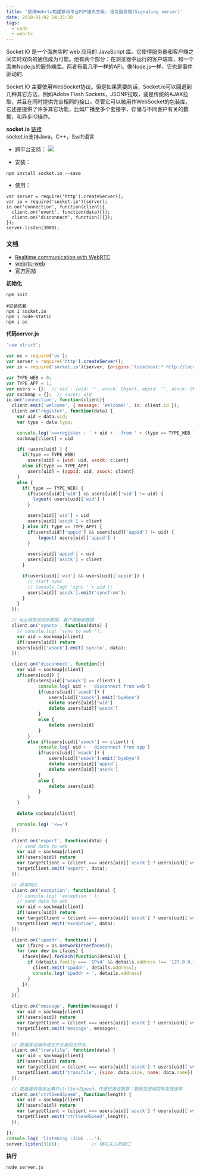 ```yaml
---
title: '使用Webrtc构建移动平台P2P通讯方案: 信令服务端(Signaling server)'
date: 2018-01-02 14:25:38
tags:
  - code
  - webrtc
---
```


Socket.IO 是一个面向实时 web 应用的 JavaScript 库。它使得服务器和客户端之间实时双向的通信成为可能。他有两个部分：在浏览器中运行的客户端库，和一个面向Node.js的服务端库。两者有着几乎一样的API。像Node.js一样，它也是事件驱动的.

Socket.IO 主要使用WebSocket协议。但是如果需要的话，Socket.io可以回退到几种其它方法，例如Adobe Flash Sockets，JSONP拉取，或是传统的AJAX拉取，并且在同时提供完全相同的接口。尽管它可以被用作WebSocket的包装库，它还是提供了许多其它功能，比如广播至多个套接字，存储与不同客户有关的数据，和异步IO操作。

**socket.io**  [链接](https://github.com/socketio/socket.io)<br>
socket.io支持Java，C++，Swift语言<br>

- 跨平台支持：
![](https://camo.githubusercontent.com/fface5a8523859ace9b349fc8922af0a8d6941f4/68747470733a2f2f73617563656c6162732e636f6d2f62726f777365722d6d61747269782f736f636b65742e737667)

- 安装：
```
npm install socket.io --save
```

- 使用：
```
var server = require('http').createServer();
var io = require('socket.io')(server);
io.on('connection', function(client){
  client.on('event', function(data){});
  client.on('disconnect', function(){});
});
server.listen(3000);
```

### 文档
- [Realtime communication with WebRTC](https://codelabs.developers.google.com/codelabs/webrtc-web/)
- [webrtc-web](https://github.com/googlecodelabs/webrtc-web/)
- [官方网站](https://socket.io/)

<!-- more -->

**初始化**
```
npm init

#安装依赖
npm i socket.io
npm i node-static
npm i os
```

**代码server.js**
```javascript
'use strict';

var os = require('os');
var server = require('http').createServer();
var io = require('socket.io')(server, {origins:'localhost:* http://localhost:* http://192.168.2.33:*'});       // 设置跨域请求，允许localhost和内网地址192.168.2.33访问

var TYPE_WEB = 0;
var TYPE_APP = 1;
var users = {};  // uid : {wid: '', wsock: Object, appid: '', asock: Object}
var sockmap = {};  // socet: uid
io.on('connection', function(client){
  client.emit('welcome', { message: 'Welcome!', id: client.id });
  client.on('register', function(data) {
    var uid = data.uid;
    var type = data.type;

    console.log('==>register : ' + uid + ' from ' + (type == TYPE_WEB ? 'web' : 'app'));
    sockmap[client] = uid

    if( !users[uid] ) {
      if(type == TYPE_WEB)
        users[uid] = {wid: uid, wsock: client}
      else if(type == TYPE_APP)
        users[uid] = {appid: uid, asock: client}
    }
    else {
      if( type == TYPE_WEB) {
        if(users[uid]['wid'] && users[uid]['wid'] != uid) {
          logout( users[uid]['wid'] )
        }

        users[uid]['wid'] = uid
        users[uid]['wsock'] = client
      } else if( type == TYPE_APP) {
        if(users[uid]['appid'] && users[uid]['appid'] != uid) {
            logout( users[uid]['appid'] )
        }

        users[uid]['appid'] = uid
        users[uid]['asock'] = client
      }

      if(users[uid]['wid'] && users[uid]['appid']) {
        // start sync
        // console.log( 'sync ' + uid );
        users[uid]['asock'].emit('syncfrom');
      }
    }
  });

  // App端发送同步数据，客户端接收数据
  client.on('syncto', function(data) {
    // console.log( 'sync to web ');
    var uid = sockmap[client]
    if(!users[uid]) return
    users[uid]['wsock'].emit('syncto', data);
  });

  client.on('disconnect', function(){
    var uid = sockmap[client]
    if(users[uid]) {
        if(users[uid]['wsock'] == client) {
            console.log( uid + ' disconnect from web')
            if(users[uid]['asock']) {
                users[uid]['asock'].emit('byebye')
                delete users[uid]['wid']
                delete users[uid]['wsock']
            }
            else {
                delete users[uid]
            }
        }
        else if(users[uid]['asock'] == client) {
            console.log( uid + ' disconnect from app')
            if(users[uid]['wsock']) {
                users[uid]['wsock'].emit('byebye')
                delete users[uid]['appid']
                delete users[uid]['asock']
            }
            else {
                delete users[uid]
            }
        }
    }

    delete sockmap[client]

    console.log( '<==')
  });

  client.on('export', function(data) {
    // send data to web
    var uid = sockmap[client]
    if(!users[uid]) return
    var targetClient = (client === users[uid]['asock'] ? users[uid]['wsock'] : users[uid]['asock'])
    targetClient.emit('export', data);
  });

  // 异常响应
  client.on('exception', function(data) {
    // console.log( 'exception ' );
    // send data to web
    var uid = sockmap[client]
    if(!users[uid]) return
    var targetClient = (client === users[uid]['asock'] ? users[uid]['wsock'] : users[uid]['asock'])
    targetClient.emit('exception', data);
  });

  client.on('ipaddr', function() {
    var ifaces = os.networkInterfaces();
    for (var dev in ifaces) {
      ifaces[dev].forEach(function(details) {
        if (details.family === 'IPv4' && details.address !== '127.0.0.1') {
          client.emit('ipaddr', details.address);
          console.log('ipaddr = ', details.address)
        }
      });
    }
  });

  client.on('message', function(message) {
    var uid = sockmap[client]
    if(!users[uid]) return
    var targetClient = (client === users[uid]['asock'] ? users[uid]['wsock'] : users[uid]['asock'])
    targetClient.emit('message', message);
  });

  // 数据发送端传递文件长度和文件名
  client.on('transfile', function(data) {
    var uid = sockmap[client]
    if(!users[uid]) return
    var targetClient = (client === users[uid]['asock'] ? users[uid]['wsock'] : users[uid]['asock'])
    targetClient.emit('transfile', {size: data.size, name: data.name});
  });

  // 数据接收端发出事件ctrlSendSpeed，传递已接收数据；数据发送端控制发送速率
  client.on('ctrlSendSpeed', function(length) {
    var uid = sockmap[client]
    if(!users[uid]) return
    var targetClient = (client === users[uid]['asock'] ? users[uid]['wsock'] : users[uid]['asock'])
    targetClient.emit('ctrlSendSpeed',length);
  });

});
console.log( 'listening :3186 ...');
server.listen(3186);            // 随机未占用端口

```

**执行**
```
node server.js
```
